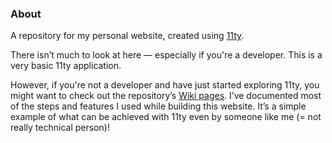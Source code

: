 ### About
A repository for my personal website, created using [11ty](https://github.com/11ty/eleventy).

There isn’t much to look at here — especially if you're a developer. This is a very basic 11ty application.

However, if you're not a developer and have just started exploring 11ty, you might want to check out the repository’s [Wiki pages](https://github.com/frntsk/mySite/wiki). I’ve documented most of the steps and features I used while building this website. It’s a simple example of what can be achieved with 11ty even by someone like me (= not really technical person)!






 

